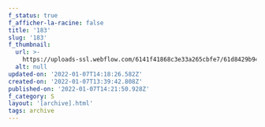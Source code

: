 ```yaml
---
f_status: true
f_afficher-la-racine: false
title: '183'
slug: '183'
f_thumbnail:
  url: >-
    https://uploads-ssl.webflow.com/6141f41868c3e33a265cbfe7/61d8429b94f0ad30d43fbd46_183.jpg
  alt: null
updated-on: '2022-01-07T14:18:26.582Z'
created-on: '2022-01-07T13:39:42.808Z'
published-on: '2022-01-07T14:21:50.928Z'
f_category: S
layout: '[archive].html'
tags: archive
---
```



